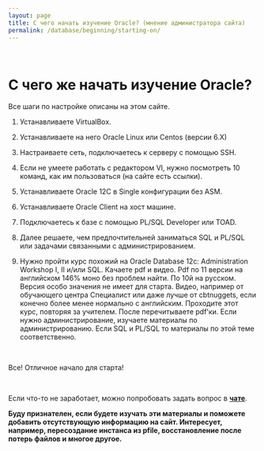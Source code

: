 ```yaml
---
layout: page
title: С чего начать изучение Oracle? (мнение администратора сайта)
permalink: /database/beginning/starting-on/
---
```


<br/>

# С чего же начать изучение Oracle?

Все шаги по настройке описаны на этом сайте.

1) Устанавливаете VirtualBox.  
2) Устанавливаете на него Oracle Linux или Centos (версии 6.X)  
3) Настраиваете сеть, подключаетесь к серверу с помощью SSH.  
4) Если не умеете работать с редактором VI, нужно посмотреть 10 команд, как им пользоваться (на сайте есть ссылки).  
4) Устанавливаете Oracle 12C в Single конфигурации без ASM.  
5) Устанавливаете Oracle Client на хост машине.  
6) Подключаетесь к базе с помощью PL/SQL Developer или TOAD.  

7) Далее решаете, чем предпочтительней заниматься SQL и PL/SQL или задачами связанными с администрированием.  

8) Нужно пройти курс похожий на Oracle Database 12c: Administration Workshop I, II и/или SQL. Качаете pdf и видео. Pdf по 11 версии на английском 146% моно без проблем найти. По 10й на русском. Версия особо значения не имеет для старта. Видео, например от обучающего центра Специалист или даже лучше от cbtnuggets, если конечно более менее нормально с английским. Проходите этот курс, повторяя за учителем. После перечитываете pdf'ки. Если нужно администрирование, изучаете материалы по администрированию. Если SQL и PL/SQL то материалы по этой теме соответственно.  

<br/>

Все! Отличное начало для старта!

<br/>

Если что-то не заработает, можно попробовать задать вопрос в <a href="/chat/"><strong>чате</strong></a>.


**Буду признателен, если будете изучать эти материалы и поможете добавить отсутствующую информацию на сайт. Интересует, например, пересоздание инстанса из pfile, восстановление после потерь файлов и многое другое.**
